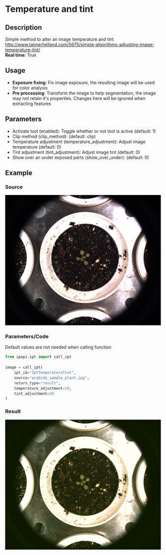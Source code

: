 # Temperature and tint

## Description

Simple method to alter an image temperature and tint  
http://www.tannerhelland.com/5675/simple-algorithms-adjusting-image-temperature-tint/  
**Real time**: True

## Usage

- **Exposure fixing**: Fix image exposure, the resulting image will be used for color analysis
- **Pre processing**: Transform the image to help segmentation, the image may not retain it's
  properties. Changes here will be ignored when extracting features

## Parameters

- Activate tool (enabled): Toggle whether or not tool is active (default: 1)
- Clip method (clip_method): (default: clip)
- Temperature adjustment (temperature_adjustment): Adjust image temperature (default: 0)
- Tint adjustment (tint_adjustment): Adjust image tint (default: 0)
- Show over an under exposed parts (show_over_under): (default: 0)

## Example

### Source

![Source image](images/arabido_sample_plant.jpg)

### Parameters/Code

Default values are not needed when calling function

```python
from ipapi.ipt import call_ipt

image = call_ipt(
    ipt_id="IptTemperatureTint",
    source="arabido_sample_plant.jpg",
    return_type="result",
    temperature_adjustment=10,
    tint_adjustment=20
)
```

### Result

![Result image](images/ipt_Temperature_and_tint.jpg)
